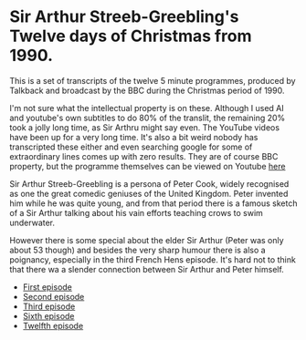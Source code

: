 # Sir Arthur Streeb-Greebling's Twelve days of Christmas from 1990.

This is a set of transcripts of the twelve 5 minute programmes, produced by Talkback and broadcast by the BBC during the Christmas period of 1990.

I'm not sure what the intellectual property is on these. Although I used AI and youtube's own subtitles to do 80% of the translit, the remaining 20% took a jolly long time, as Sir Arthru might say even. The YouTube videos have been up for a very long time. It's also a bit weird nobody has transcripted these either and even searching google for some of extraordinary lines comes up with zero results.
They are of course BBC property, but the programme themselves can be viewed on Youtube [here](https://www.youtube.com/playlist?list=PL5918027E140EF1F7)

Sir Arthur Streeb-Greebling is a persona of Peter Cook, widely recognised as one the great comedic geniuses of the 
United Kingdom. Peter invented him while he was quite young, and from that period there is a famous sketch of a
Sir Arthur talking about his vain efforts teaching crows to swim underwater.

However there is some special about the elder Sir Arthur (Peter was only about 53 though) and besides the very sharp humour there is also a poignancy, especially in the third French Hens episode. It's hard not to think that there wa a slender connection between Sir Arthur and Peter himself.

- [First episode](https://rafalcode.github.io/streeb12days/ep1_partridgepear.html)
- [Second episode](https://rafalcode.github.io/streeb12days/ep2_turtledoves.html)
- [Third episode](https://rafalcode.github.io/streeb12days/ep3_frenchhens.html)
- [Sixth episode](https://rafalcode.github.io/streeb12days/ep6_geese.html)
- [Twelfth episode](https://rafalcode.github.io/streeb12days/ep12_lords.html)
